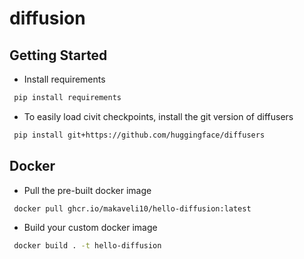 # diffusion

## Getting Started

- Install requirements
```bash
 pip install requirements
```

- To easily load civit checkpoints, install the git version of diffusers
```bash
 pip install git+https://github.com/huggingface/diffusers
```

## Docker
- Pull the pre-built docker image
```bash
 docker pull ghcr.io/makaveli10/hello-diffusion:latest
```

- Build your custom docker image
```bash
 docker build . -t hello-diffusion
```

